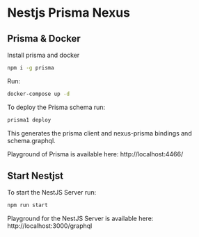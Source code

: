 # Nestjs Prisma Nexus

## Prisma & Docker
Install prisma and docker

```bash
npm i -g prisma
```

Run: 
```bash
docker-compose up -d
```

To deploy the Prisma schema run:

```bash
prisma1 deploy
```

This generates the prisma client and nexus-prisma bindings and schema.graphql.

Playground of Prisma is available here: http://localhost:4466/

## Start Nestjst
To start the NestJS Server run:

```bash
npm run start
```

Playground for the NestJS Server is available here: http://localhost:3000/graphql
